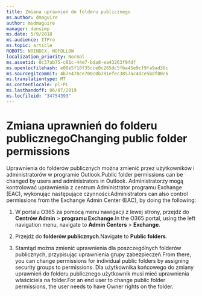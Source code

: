```yaml
---
title: Zmiana uprawnień do folderu publicznego
ms.author: dmaguire
author: msdmaguire
manager: dansimp
ms.date: 5/9/2018
ms.audience: ITPro
ms.topic: article
ROBOTS: NOINDEX, NOFOLLOW
localization_priority: Normal
ms.assetid: 0c37ab75-c81c-44e7-bda8-ea43263f9fdf
ms.openlocfilehash: e00e5f18f35cce0c265dc5fba45e9cf9fa9ad36c
ms.sourcegitcommit: 4b7e478ce700c0b781efec3857ac4dce5bdf00c6
ms.translationtype: MT
ms.contentlocale: pl-PL
ms.lasthandoff: 06/07/2019
ms.locfileid: "34754393"
---
```

# <a name="changing-public-folder-permissions"></a><span data-ttu-id="21f2f-102">Zmiana uprawnień do folderu publicznego</span><span class="sxs-lookup"><span data-stu-id="21f2f-102">Changing public folder permissions</span></span>

<span data-ttu-id="21f2f-103">Uprawnienia do folderów publicznych można zmienić przez użytkowników i administratorów w programie Outlook.</span><span class="sxs-lookup"><span data-stu-id="21f2f-103">Public folder permissions can be changed by users and administrators in Outlook.</span></span> <span data-ttu-id="21f2f-104">Administratorzy mogą kontrolować uprawnienia z centrum Administrator programu Exchange (EAC), wykonując następujące czynności:</span><span class="sxs-lookup"><span data-stu-id="21f2f-104">Administrators can also control permissions from the Exchange Admin Center (EAC), by doing the following:</span></span>
  
1. <span data-ttu-id="21f2f-105">W portalu O365 za pomocą menu nawigacji z lewej strony, przejdź do **Centrów Admin** \> **programu Exchange**.</span><span class="sxs-lookup"><span data-stu-id="21f2f-105">In the O365 portal, using the left navigation menu, navigate to **Admin Centers** \> **Exchange**.</span></span>
    
2. <span data-ttu-id="21f2f-106">Przejdź do **folderów publicznych**.</span><span class="sxs-lookup"><span data-stu-id="21f2f-106">Navigate to **Public folders**.</span></span>
    
3. <span data-ttu-id="21f2f-107">Stamtąd można zmienić uprawnienia dla poszczególnych folderów publicznych, przypisując uprawnienia grupy zabezpieczeń.</span><span class="sxs-lookup"><span data-stu-id="21f2f-107">From there, you can change permissions for individual public folders by assigning security groups to permissions.</span></span> <span data-ttu-id="21f2f-108">Dla użytkownika końcowego do zmiany uprawnień do folderu publicznego użytkownik musi mieć uprawnienia właściciela na folder.</span><span class="sxs-lookup"><span data-stu-id="21f2f-108">For an end user to change public folder permissions, the user needs to have Owner rights on the folder.</span></span>
    

